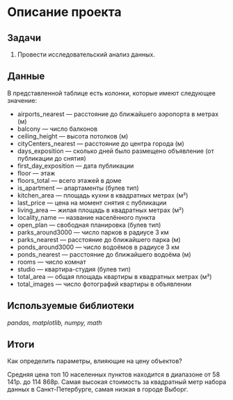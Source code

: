 # Описание проекта
## Задачи
1. Провести исследовательский анализ данных.

## Данные
В представленной таблице есть колонки, которые имеют следующее значение:
- airports_nearest — расстояние до ближайшего аэропорта в метрах (м)
- balcony — число балконов
- ceiling_height — высота потолков (м)
- cityCenters_nearest — расстояние до центра города (м)
- days_exposition — сколько дней было размещено объявление (от публикации до снятия)
- first_day_exposition — дата публикации
- floor — этаж
- floors_total — всего этажей в доме
- is_apartment — апартаменты (булев тип)
- kitchen_area — площадь кухни в квадратных метрах (м²)
- last_price — цена на момент снятия с публикации
- living_area — жилая площадь в квадратных метрах (м²)
- locality_name — название населённого пункта
- open_plan — свободная планировка (булев тип)
- parks_around3000 — число парков в радиусе 3 км
- parks_nearest — расстояние до ближайшего парка (м)
- ponds_around3000 — число водоёмов в радиусе 3 км
- ponds_nearest — расстояние до ближайшего водоёма (м)
- rooms — число комнат
- studio — квартира-студия (булев тип)
- total_area — общая площадь квартиры в квадратных метрах (м²)
- total_images — число фотографий квартиры в объявлении

## Используемые библиотеки
*pandas, matplotlib, numpy, math*

## Итоги
Как определить параметры, влияющие на цену объектов?

Средняя цена топ 10 населенных пунктов находится в диапазоне от 58 141р. до 114 868р. Самая высокая стоимость за квадратный метр набора данных в Санкт-Петербурге, самая низкая в городе Выборг.
